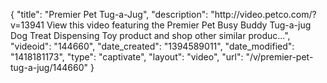 {
    "title": "Premier Pet Tug-a-Jug",
    "description": "http:\/\/video.petco.com\/?v=13941 View this video featuring the Premier Pet Busy Buddy Tug-a-jug Dog Treat Dispensing Toy product and shop other similar produc...",
    "videoid": "144660",
    "date_created": "1394589011",
    "date_modified": "1418181173",
    "type": "captivate",
    "layout": "video",
    "url": "\/v\/premier-pet-tug-a-jug\/144660"
}